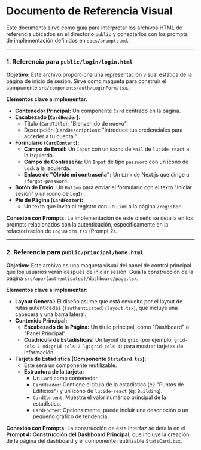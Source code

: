 # Documento de Referencia Visual

Este documento sirve como guía para interpretar los archivos HTML de referencia ubicados en el directorio `public` y conectarlos con los prompts de implementación definidos en `docs/prompts.md`.

---

### **1. Referencia para `public/login/login.html`**

**Objetivo:** Este archivo proporciona una representación visual estática de la página de inicio de sesión. Sirve como maqueta para construir el componente `src/components/auth/LoginForm.tsx`.

**Elementos clave a implementar:**
*   **Contenedor Principal:** Un componente `Card` centrado en la página.
*   **Encabezado (`CardHeader`):**
    *   Título (`CardTitle`): "Bienvenido de nuevo".
    *   Descripción (`CardDescription`): "Introduce tus credenciales para acceder a tu cuenta."
*   **Formulario (`CardContent`):**
    *   **Campo de Email:** Un `Input` con un ícono de `Mail` de `lucide-react` a la izquierda.
    *   **Campo de Contraseña:** Un `Input` de tipo `password` con un ícono de `Lock` a la izquierda.
    *   **Enlace de "Olvidé mi contraseña":** Un `Link` de Next.js que dirige a `/forgot-password`.
*   **Botón de Envío:** Un `Button` para enviar el formulario con el texto "Iniciar sesión" y un ícono de `LogIn`.
*   **Pie de Página (`CardFooter`):**
    *   Un texto que invita al registro con un `Link` a la página `/register`.

**Conexión con Prompts:** La implementación de este diseño se detalla en los prompts relacionados con la autenticación, específicamente en la refactorización de `LoginForm.tsx` (Prompt 2).

---

### **2. Referencia para `public/principal/home.html`**

**Objetivo:** Este archivo es una maqueta visual del panel de control principal que los usuarios verán después de iniciar sesión. Guía la construcción de la página `src/app/(authenticated)/dashboard/page.tsx`.

**Elementos clave a implementar:**
*   **Layout General:** El diseño asume que está envuelto por el layout de rutas autenticadas (`(authenticated)/layout.tsx`), que incluye una cabecera y una barra lateral.
*   **Contenido Principal:**
    *   **Encabezado de la Página:** Un título principal, como "Dashboard" o "Panel Principal".
    *   **Cuadrícula de Estadísticas:** Un layout de `grid` (por ejemplo, `grid-cols-1 md:grid-cols-2 lg:grid-cols-4`) para mostrar tarjetas de información.
*   **Tarjeta de Estadística (Componente `StatsCard.tsx`):**
    *   Este será un componente reutilizable.
    *   **Estructura de la tarjeta:**
        *   Un `Card` como contenedor.
        *   `CardHeader`: Contiene el título de la estadística (ej: "Puntos de Edificios") y un ícono de `lucide-react` (ej: `Building`).
        *   `CardContent`: Muestra el valor numérico principal de la estadística.
        *   `CardFooter`: Opcionalmente, puede incluir una descripción o un pequeño gráfico de tendencia.

**Conexión con Prompts:** La construcción de esta interfaz se detalla en el **Prompt 4: Construcción del Dashboard Principal**, que incluye la creación de la página del dashboard y el componente reutilizable `StatsCard.tsx`.
